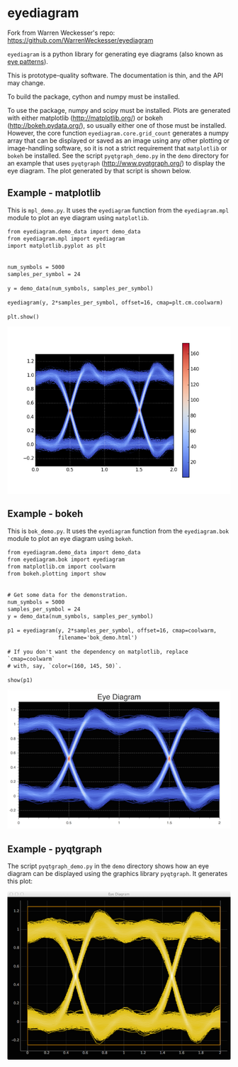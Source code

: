 eyediagram
==========

Fork from Warren Weckesser's repo: https://github.com/WarrenWeckesser/eyediagram

`eyediagram` is a python library for generating eye diagrams (also known as
[eye patterns](http://en.wikipedia.org/wiki/Eye_pattern)).

This is prototype-quality software.  The documentation is thin, and the API may
change.

To build the package, cython and numpy must be installed.

To use the package, numpy and scipy must be installed.  Plots are generated with
either matplotlib (http://matplotlib.org/) or bokeh (http://bokeh.pydata.org/),
so usually either one of those must be installed.  However, the core function
`eyediagram.core.grid_count` generates a numpy array that can be displayed or
saved as an image using any other plotting or image-handling software, so it
is not a strict requirement that `matplotlib` or `bokeh` be installed.  See
the script `pyqtgraph_demo.py` in the `demo` directory for an example that
uses `pyqtgraph` (http://www.pyqtgraph.org/) to display the eye diagram.  The
plot generated by that script is shown below.


Example - matplotlib
--------------------

This is `mpl_demo.py`.  It uses the `eyediagram` function from the
`eyediagram.mpl` module to plot an eye diagram using `matplotlib`.


    from eyediagram.demo_data import demo_data
    from eyediagram.mpl import eyediagram
    import matplotlib.pyplot as plt


    num_symbols = 5000
    samples_per_symbol = 24

    y = demo_data(num_symbols, samples_per_symbol)

    eyediagram(y, 2*samples_per_symbol, offset=16, cmap=plt.cm.coolwarm)

    plt.show()

![](https://github.com/WarrenWeckesser/eyediagram/blob/master/demo/mpl_demo.png)


Example - bokeh
---------------

This is `bok_demo.py`.  It uses the `eyediagram` function from the
`eyediagram.bok` module to plot an eye diagram using `bokeh`.

    from eyediagram.demo_data import demo_data
    from eyediagram.bok import eyediagram
    from matplotlib.cm import coolwarm
    from bokeh.plotting import show


    # Get some data for the demonstration.
    num_symbols = 5000
    samples_per_symbol = 24
    y = demo_data(num_symbols, samples_per_symbol)

    p1 = eyediagram(y, 2*samples_per_symbol, offset=16, cmap=coolwarm,
                    filename='bok_demo.html')

    # If you don't want the dependency on matplotlib, replace `cmap=coolwarm`
    # with, say, `color=(160, 145, 50)`.

    show(p1)

![](https://github.com/WarrenWeckesser/eyediagram/blob/master/demo/bok_demo.png)


Example - pyqtgraph
-------------------

The script `pyqtgraph_demo.py` in the `demo` directory shows how an eye diagram can be
displayed using the graphics library `pyqtgraph`.  It generates this plot:

![](https://github.com/WarrenWeckesser/eyediagram/blob/master/demo/pyqtgraph_demo.png)
